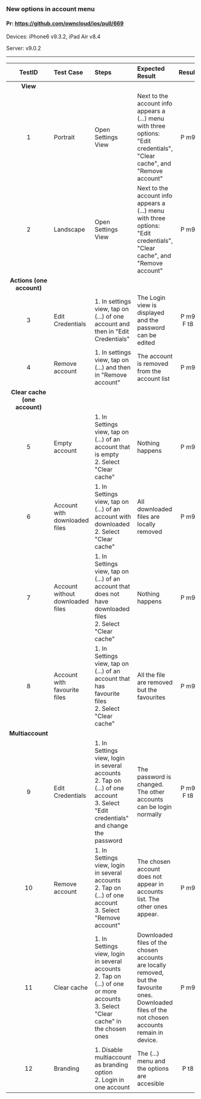 ###  New options in account menu

#### Pr: https://github.com/owncloud/ios/pull/669

Devices: iPhone6 v9.3.2, iPad Air v8.4

Server: v9.0.2

---

 
| TestID | Test Case | Steps | Expected Result | Result | Related Comment |
| :----: | :-------- | :---- | :-------------- | :----: | :-------------- |
|**View**||||||
| 1 | Portrait  |  Open Settings View  |  Next to the account info appears a (...) menu with three options: "Edit credentials", "Clear cache", and "Remove account" | P m9  |  |
| 2 | Landscape  |  Open Settings View |  Next to the account info appears a (...) menu with three options: "Edit credentials", "Clear cache", and "Remove account" | P m9 |  |
|**Actions (one account)**||||||
| 3 |Edit Credentials| 1. In settings view, tap on (...) of one account and then in "Edit Credentials"|The Login view is displayed and the password can be edited | P m9 F t8 | Edit Credentials does nothing|
| 4 |Remove account|1. In settings view, tap on (...) and then in "Remove account"| The account is removed from the account list| P m9||
|**Clear cache (one account)**||||||
| 5 |Empty account|1. In Settings view, tap on (...) of an account that is empty<br>2. Select "Clear cache"| Nothing happens| P m9 | |
| 6 |Account with downloaded files|1. In Settings view, tap on (...) of an account with downloaded<br>2. Select "Clear cache"| All downloaded files are locally removed| P m9 | |
| 7 |Account without downloaded files|1. In Settings view, tap on (...) of an account that does not have downloaded files<br>2. Select "Clear cache"| Nothing happens| P m9 | |
| 8 |Account with favourite files|1. In Settings view, tap on (...) of an account that has favourite files<br>2. Select "Clear cache"| All the file are removed but the favourites| P m9 | |
|**Multiaccount**||||||
| 9 |Edit Credentials|1. In Settings view, login in several accounts<br> 2. Tap on (...) of one account<br>3. Select "Edit credentials" and change the password| The password is changed. The other accounts can be login normally| P m9 F t8| Edit Credentials does nothing|
| 10 |Remove account|1. In Settings view, login in several accounts<br> 2. Tap on (...) of one account<br>3. Select "Remove account"| The chosen account does not appear in accounts list. The other ones appear.| P m9 | |
| 11 |Clear cache|1. In Settings view, login in several accounts<br> 2. Tap on (...) of one or more accounts<br>3. Select "Clear cache" in the chosen ones| Downloaded files of the chosen accounts are locally removed, but the favourite ones. Downloaded files of the not chosen accounts remain in device.| P m9 | |
| 12 |Branding |1. Disable multiaccount as branding option<br>2. Login in one account| The (...) menu and the options are accesible | P t8 | |